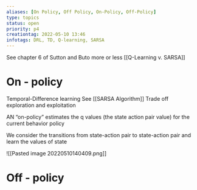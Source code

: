 ```yaml
---
aliases: [On Policy, Off Policy, On-Policy, Off-Policy]
type: topics
status: open
priority: p4
creationtag: 2022-05-10 13:46
infotags: DRL, TD, Q-learning, SARSA
---
```

See chapter 6 of Sutton and Buto
more or less [[Q-Learning v. SARSA]]
# On - policy
Temporal-Difference learning
See [[SARSA Algorithm]]
Trade off exploration and exploitation

AN “on-policy” estimates the q values (the state action pair value) for the current behavior policy

We consider the transitions from state-action pair to state-action pair and learn the values of state

![[Pasted image 20220510140409.png]]


# Off - policy
